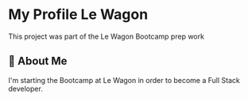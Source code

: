 
# My Profile Le Wagon

This project was part of the Le Wagon Bootcamp prep work

## 🚀 About Me
I'm starting the Bootcamp at Le Wagon in order to become a Full Stack developer.

